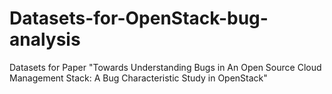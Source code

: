 # Datasets-for-OpenStack-bug-analysis
Datasets for Paper "Towards Understanding Bugs in An Open Source Cloud Management Stack: A Bug Characteristic Study in OpenStack"

